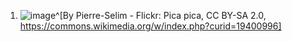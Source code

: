 1. ![image](https://upload.wikimedia.org/wikipedia/commons/b/b6/Pica_pica_-_Compans_Caffarelli_-_2012-03-16.jpg)^[By Pierre-Selim - Flickr: Pica pica, CC BY-SA 2.0, https://commons.wikimedia.org/w/index.php?curid=19400996]